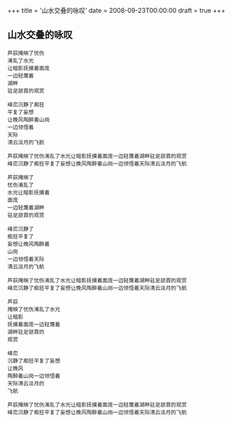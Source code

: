 +++
title = '山水交叠的咏叹'
date = 2008-09-23T00:00:00
draft = true
+++
## 山水交叠的咏叹

```text
芦荻掩映了忧伤
淆乱了水光
让暗影抚摸着面庞
一边轻蔑着
湖畔
驻足颔首的观赏

峰峦沉静了痴狂
平复了妄想
让晚风陶醉着山岗
一边领悟着
天际
清云淡月的飞航

芦荻掩映了忧伤淆乱了水光让暗影抚摸着面庞一边轻蔑着湖畔驻足颔首的观赏
峰峦沉静了痴狂平复了妄想让晚风陶醉着山岗一边领悟着天际清云淡月的飞航

芦荻掩映了
忧伤淆乱了
水光让暗影抚摸着
面庞
一边轻蔑着湖畔
驻足颔首的观赏

峰峦沉静了
痴狂平复了
妄想让晚风陶醉着
山岗
一边领悟着天际
清云淡月的飞航

芦荻掩映了忧伤淆乱了水光让暗影抚摸着面庞一边轻蔑着湖畔驻足颔首的观赏
峰峦沉静了痴狂平复了妄想让晚风陶醉着山岗一边领悟着天际清云淡月的飞航

芦荻
掩映了忧伤淆乱了水光
让暗影
抚摸着面庞一边轻蔑着
湖畔驻足颔首的
观赏

峰峦
沉静了痴狂平复了妄想
让晚风
陶醉着山岗一边领悟着
天际清云淡月的
飞航

芦荻掩映了忧伤淆乱了水光让暗影抚摸着面庞一边轻蔑着湖畔驻足颔首的观赏
峰峦沉静了痴狂平复了妄想让晚风陶醉着山岗一边领悟着天际清云淡月的飞航
```
